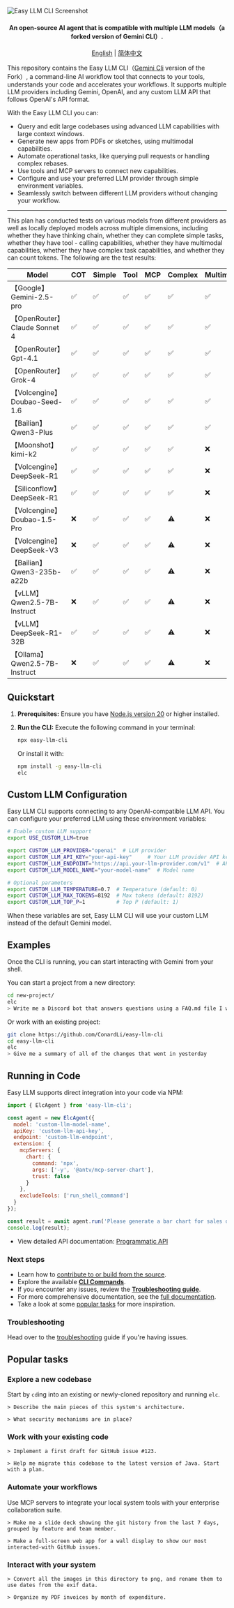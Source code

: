 ![Easy LLM CLI Screenshot](./docs/assets/openrouter.png)

<div align="center">

<h4>  An open-source AI agent that is compatible with multiple LLM models（a forked version of Gemini CLI）.  </h4>

[English](./README.md) | [简体中文](./README.zh-CN.md)

</div>

This repository contains the Easy LLM CLI（[Gemini Cli](https://github.com/google-gemini/gemini-cli) version of the Fork）, a command-line AI workflow tool that connects to your
tools, understands your code and accelerates your workflows. It supports multiple LLM providers including Gemini, OpenAI, and any custom LLM API that follows OpenAI's API format.


With the Easy LLM CLI you can:

- Query and edit large codebases using advanced LLM capabilities with large context windows.
- Generate new apps from PDFs or sketches, using multimodal capabilities.
- Automate operational tasks, like querying pull requests or handling complex rebases.
- Use tools and MCP servers to connect new capabilities.
- Configure and use your preferred LLM provider through simple environment variables.
- Seamlessly switch between different LLM providers without changing your workflow.

<hr />

This plan has conducted tests on various models from different providers as well as locally deployed models across multiple dimensions, including whether they have thinking chain, whether they can complete simple tasks, whether they have tool - calling capabilities, whether they have multimodal capabilities, whether they have complex task capabilities, and whether they can count tokens. The following are the test results:

| Model | COT | Simple | Tool | MCP | Complex | Multimodal | Token |
| --- | --- | --- | --- | --- | --- | --- | --- |
| 【Google】Gemini-2.5-pro | ✅ | ✅ | ✅ | ✅ | ✅ | ✅ | ✅ |
| 【OpenRouter】Claude Sonnet 4 | ✅ | ✅ | ✅ | ✅ | ✅ | ✅ | ✅ |
| 【OpenRouter】Gpt-4.1 | ✅ | ✅ | ✅ | ✅ | ✅ | ✅ | ✅ |
| 【OpenRouter】Grok-4 | ✅ | ✅ | ✅ | ✅ | ✅ | ✅ | ✅ |
| 【Volcengine】Doubao-Seed-1.6 | ✅ | ✅ | ✅ | ✅ | ✅ | ✅ | ✅ |
| 【Bailian】Qwen3-Plus | ✅ | ✅ | ✅ | ✅ | ✅ | ✅ | ✅ |
| 【Moonshot】kimi-k2 | ✅ | ✅ | ✅ | ✅ | ✅ | ❌ | ✅ |
| 【Volcengine】DeepSeek-R1 | ✅ | ✅ | ✅ | ✅ | ✅ | ❌ | ✅ |
| 【Siliconflow】DeepSeek-R1 | ✅ | ✅ | ✅ | ✅ | ✅ | ❌ | ✅ |
| 【Volcengine】Doubao-1.5-Pro | ❌ | ✅ | ✅ | ✅ | ⚠️ | ❌ | ✅ |
| 【Volcengine】DeepSeek-V3 | ❌ | ✅ | ✅ | ✅ | ⚠️ | ❌ | ✅ |
| 【Bailian】Qwen3-235b-a22b | ✅ | ✅ | ✅ | ✅ | ⚠️ | ❌ | ✅ |
| 【vLLM】Qwen2.5-7B-Instruct | ❌ | ✅ | ✅ | ✅ | ⚠️ | ❌ | ✅ |
| 【vLLM】DeepSeek-R1-32B | ✅ | ✅ | ✅ | ✅ | ⚠️ | ❌ | ✅ |
| 【Ollama】Qwen2.5-7B-Instruct | ❌ | ✅ | ✅ | ✅ | ⚠️ | ❌ | ✅ |

## Quickstart

1. **Prerequisites:** Ensure you have [Node.js version 20](https://nodejs.org/en/download) or higher installed.
2. **Run the CLI:** Execute the following command in your terminal:

   ```bash
   npx easy-llm-cli
   ```

   Or install it with:

   ```bash
   npm install -g easy-llm-cli
   elc
   ```


## Custom LLM Configuration

Easy LLM CLI supports connecting to any OpenAI-compatible LLM API. You can configure your preferred LLM using these environment variables:

```bash
# Enable custom LLM support
export USE_CUSTOM_LLM=true 

export CUSTOM_LLM_PROVIDER="openai"  # LLM provider
export CUSTOM_LLM_API_KEY="your-api-key"     # Your LLM provider API key
export CUSTOM_LLM_ENDPOINT="https://api.your-llm-provider.com/v1"  # API endpoint
export CUSTOM_LLM_MODEL_NAME="your-model-name"  # Model name

# Optional parameters
export CUSTOM_LLM_TEMPERATURE=0.7  # Temperature (default: 0)
export CUSTOM_LLM_MAX_TOKENS=8192  # Max tokens (default: 8192)
export CUSTOM_LLM_TOP_P=1          # Top P (default: 1)
```

When these variables are set, Easy LLM CLI will use your custom LLM instead of the default Gemini model.


## Examples

Once the CLI is running, you can start interacting with Gemini from your shell.

You can start a project from a new directory:

```sh
cd new-project/
elc
> Write me a Discord bot that answers questions using a FAQ.md file I will provide
```

Or work with an existing project:

```sh
git clone https://github.com/ConardLi/easy-llm-cli
cd easy-llm-cli
elc
> Give me a summary of all of the changes that went in yesterday
```

## Running in Code

Easy LLM supports direct integration into your code via NPM:

```javascript
import { ElcAgent } from 'easy-llm-cli';

const agent = new ElcAgent({
  model: 'custom-llm-model-name',
  apiKey: 'custom-llm-api-key',
  endpoint: 'custom-llm-endpoint',
  extension: {
    mcpServers: {
      chart: {
        command: 'npx',
        args: ['-y', '@antv/mcp-server-chart'],
        trust: false
      }
    },
    excludeTools: ['run_shell_command']
  }
});

const result = await agent.run('Please generate a bar chart for sales data');
console.log(result);
```

- View detailed API documentation: [Programmatic API](./docs/programmatic-api.en-US.md)


### Next steps

- Learn how to [contribute to or build from the source](./CONTRIBUTING.md).
- Explore the available **[CLI Commands](./docs/cli/commands.md)**.
- If you encounter any issues, review the **[Troubleshooting guide](./docs/troubleshooting.md)**.
- For more comprehensive documentation, see the [full documentation](./docs/index.md).
- Take a look at some [popular tasks](#popular-tasks) for more inspiration.

### Troubleshooting

Head over to the [troubleshooting](docs/troubleshooting.md) guide if you're
having issues.

## Popular tasks

### Explore a new codebase

Start by `cd`ing into an existing or newly-cloned repository and running `elc`.

```text
> Describe the main pieces of this system's architecture.
```

```text
> What security mechanisms are in place?
```

### Work with your existing code

```text
> Implement a first draft for GitHub issue #123.
```

```text
> Help me migrate this codebase to the latest version of Java. Start with a plan.
```

### Automate your workflows

Use MCP servers to integrate your local system tools with your enterprise collaboration suite.

```text
> Make me a slide deck showing the git history from the last 7 days, grouped by feature and team member.
```

```text
> Make a full-screen web app for a wall display to show our most interacted-with GitHub issues.
```

### Interact with your system

```text
> Convert all the images in this directory to png, and rename them to use dates from the exif data.
```

```text
> Organize my PDF invoices by month of expenditure.
```

